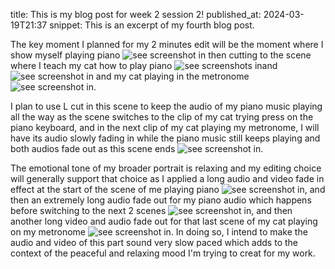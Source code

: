 
title: This is my blog post for week 2 session 2!
published_at: 2024-03-19T21:37
snippet: This is an excerpt of my fourth blog post.

The key moment I planned for my 2 minutes edit will be the moment where I show myself playing piano ![see screenshot in](/w01s1/piano.png) then cutting to the scene where I teach my cat how to play piano ![see screenshots in](/w01s1/catplayspiano.png)and ![see screenshot in](/w01s1/catplayspianonext.png) and my cat playing in the metronome ![see screenshot in](/w01s1/piano.png).

I plan to use L cut in this scene to keep the audio of my piano music playing all the way as the scene switches to the clip of my cat trying press on the piano keyboard, and in the next clip of my cat playing my metronome, I will have its audio slowly fading in while the piano music still keeps playing and both audios fade out as this scene ends ![see screenshot in](/w01s1/Lcut.png).

The emotional tone of my broader portrait is relaxing and my editing choice will generally support that choice as I applied a long audio and video fade in effect at the start of the scene of me playing piano ![see screenshot in](/w01s1/audiofadeinlong.png), and then an extremely long audio fade out for my piano audio which happens before switching to the next 2 scenes ![see screenshot in](/w01s1/audiofadeout.png), and then another long video and audio fade out for that last scene of my cat playing on my metronome ![see screenshot in](/w01s1/catmetronome.png). In doing so, I intend to make the audio and video of this part sound very slow paced which adds to the context of the peaceful and relaxing mood I'm trying to creat for my work.
